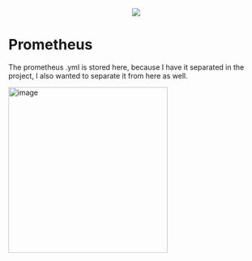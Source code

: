 <p align="center">
  <a href="readme.md">
    <img src="https://img.shields.io/badge/⏻-Cambiar%20a%20Español-green?style=for-the-badge">
  </a>
</p>

# Prometheus

The prometheus .yml is stored here, because I have it separated in the project, I also wanted to separate it from here as well.

<img width="314" height="327" alt="image" src="https://github.com/user-attachments/assets/74abc234-7e0b-4eb0-ae0d-1b7a1a5d1cd8" />
